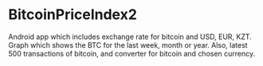 # BitcoinPriceIndex2
Android app which includes exchange rate for bitcoin and USD, EUR, KZT. Graph which shows the BTC for the last week, month or year. Also, latest 500 transactions of bitcoin, and converter for bitcoin and chosen currency.
